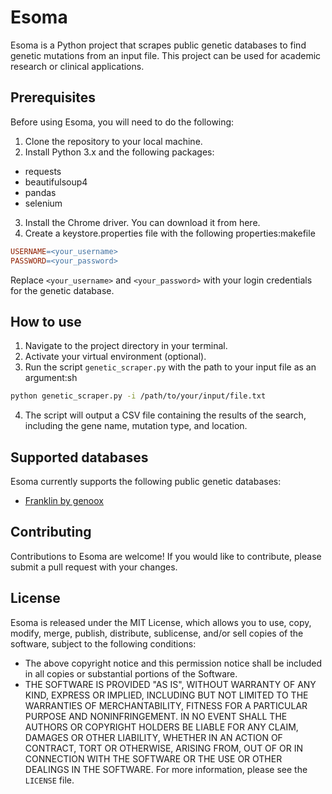 # Esoma
Esoma is a Python project that scrapes public genetic databases to find genetic mutations from an input file. This project can be used for academic research or clinical applications.
## Prerequisites
Before using Esoma, you will need to do the following:
1. Clone the repository to your local machine.
2. Install Python 3.x and the following packages:
- requests
- beautifulsoup4
- pandas
- selenium
3. Install the Chrome driver. You can download it from here.
4. Create a keystore.properties file with the following properties:makefile
```makefile
USERNAME=<your_username>
PASSWORD=<your_password>
```
Replace `<your_username>` and `<your_password>` with your login credentials for the genetic database.
## How to use
1. Navigate to the project directory in your terminal.
2. Activate your virtual environment (optional).
3. Run the script `genetic_scraper.py` with the path to your input file as an argument:sh
```sh
python genetic_scraper.py -i /path/to/your/input/file.txt
```
4. The script will output a CSV file containing the results of the search, including the gene name, mutation type, and location.
## Supported databases
Esoma currently supports the following public genetic databases:
- [Franklin by genoox](https://franklin.genoox.com/clinical-db/home)
## Contributing
Contributions to Esoma are welcome! If you would like to contribute, please submit a pull request with your changes.
## License
Esoma is released under the MIT License, which allows you to use, copy, modify, merge, publish, distribute, sublicense, and/or sell copies of the software, subject to the following conditions:
- The above copyright notice and this permission notice shall be included in all
copies or substantial portions of the Software.
- THE SOFTWARE IS PROVIDED "AS IS", WITHOUT WARRANTY OF ANY KIND, EXPRESS OR IMPLIED, INCLUDING BUT NOT LIMITED TO THE WARRANTIES OF MERCHANTABILITY, FITNESS FOR A PARTICULAR PURPOSE AND NONINFRINGEMENT. IN NO EVENT SHALL THE AUTHORS OR COPYRIGHT HOLDERS BE LIABLE FOR ANY CLAIM, DAMAGES OR OTHER LIABILITY, WHETHER IN AN ACTION OF CONTRACT, TORT OR OTHERWISE, ARISING FROM, OUT OF OR IN CONNECTION WITH THE SOFTWARE OR THE USE OR OTHER DEALINGS IN THE SOFTWARE.
For more information, please see the ```LICENSE``` file.
